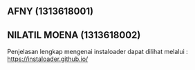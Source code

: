 ## AFNY (1313618001)
## NILATIL MOENA (1313618002)

Penjelasan lengkap mengenai instaloader dapat dilihat melalui :
https://instaloader.github.io/
